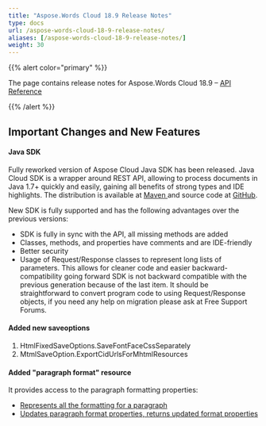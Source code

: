 ```yaml
---
title: "Aspose.Words Cloud 18.9 Release Notes"
type: docs
url: /aspose-words-cloud-18-9-release-notes/
aliases: [/aspose-words-cloud-18-9-release-notes/]
weight: 30
---
```


{{% alert color="primary" %}} 

The page contains release notes for Aspose.Words Cloud 18.9 – [API Reference](https://apireference.aspose.cloud/words/)

{{% /alert %}} 

## Important Changes and New Features

#### Java SDK

Fully reworked version of Aspose Cloud Java SDK has been released. Java Cloud SDK is a wrapper around REST API, allowing to process documents in Java 1.7+ quickly and easily, gaining all benefits of strong types and IDE highlights. The distribution is available at [Maven ](https://artifact.aspose.cloud/webapp/#/artifacts/browse/tree/General/repo/com/aspose/aspose-words-cloud)and source code at [GitHub](https://github.com/aspose-words-cloud/aspose-words-cloud-java).

New SDK is fully supported and has the following advantages over the previous versions:

- SDK is fully in sync with the API, all missing methods are added
- Classes, methods, and properties have comments and are IDE-friendly
- Better security
- Usage of Request/Response classes to represent long lists of parameters. This allows for cleaner code and easier backward-compatibility going forward
  SDK is not backward compatible with the previous generation because of the last item. It should be straightforward to convert program code to using Request/Response objects, if you need any help on migration please ask at Free Support Forums.

#### Added new saveoptions

1. HtmlFixedSaveOptions.SaveFontFaceCssSeparately
1. MtmlSaveOption.ExportCidUrlsForMhtmlResources

#### Added "paragraph format" resource

It provides access to the paragraph formatting properties:

- [Represents all the formatting for a paragraph](https://apireference.aspose.cloud/words/#!/Paragraphs/GetDocumentParagraphFormat)
- [Updates paragraph format properties, returns updated format properties](https://apireference.aspose.cloud/words/#!/Paragraphs/PostDocumentParagraphFormat)
